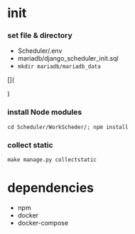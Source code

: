 # init

### set file & directory
- Scheduler/.env
- mariadb/django_scheduler_init.sql
- `mkdir mariadb/mariadb_data`

[](
<!--
### install Python library
```
pip install -f Scheduler/requirements.txt
```
-->
)

### install Node modules
```
cd Scheduler/WorkScheder/; npm install
```

### collect static
```
make manage.py collectstatic
```

# dependencies

- npm
- docker
- docker-compose
